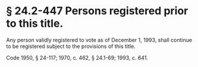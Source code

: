 # § 24.2-447 Persons registered prior to this title.

<p>Any person validly registered to vote as of December 1, 1993, shall continue to be registered subject to the provisions of this title.</p><p>Code 1950, § 24-117; 1970, c. 462, § 24.1-69; 1993, c. 641.</p>